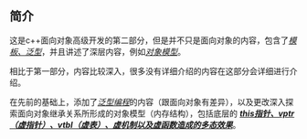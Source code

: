 ## 简介

这是c++面向对象高级开发的第二部分，但是并不只是面向对象的内容，包含了<u>*模板、泛型*</u>，并且讲述了深层内容，例如<u>*对象模型*</u>。

相比于第一部分，内容比较深入，很多没有详细介绍的内容在这部分会详细进行介绍。

在先前的基础上，添加了<u>*泛型编程*</u>的内容（跟面向对象有差异），以及更改深入探索面向对象继承关系所形成的对象模型（内存结构），包括底层的 <u>***this指针、vptr（虚指针）、vtbl（虚表）、虚机制以及虚函数造成的多态效果***</u>。